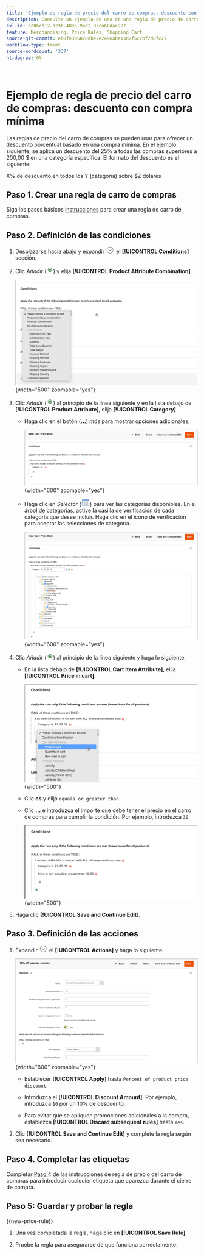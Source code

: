 ```yaml
---
title: 'Ejemplo de regla de precio del carro de compras: descuento con compra mínima'
description: Consulte un ejemplo de uso de una regla de precio de carro de compras para ofrecer un descuento con una compra mínima.
exl-id: dc06cd12-d23b-4836-9ad2-93ca60dac927
feature: Merchandising, Price Rules, Shopping Cart
source-git-commit: eb0fe395020dbe2e2496aba13d2f5c2bf2d0fc27
workflow-type: tm+mt
source-wordcount: '337'
ht-degree: 0%

---
```


# Ejemplo de regla de precio del carro de compras: descuento con compra mínima

Las reglas de precio del carro de compras se pueden usar para ofrecer un descuento porcentual basado en una compra mínima. En el ejemplo siguiente, se aplica un descuento del 25% a todas las compras superiores a 200,00 $ en una categoría específica. El formato del descuento es el siguiente:

X% de descuento en todos los Y (categoría) sobre $Z dólares

## Paso 1. Crear una regla de carro de compras

Siga los pasos básicos [instrucciones](price-rules-cart.md) para crear una regla de carro de compras.

## Paso 2. Definición de las condiciones

1. Desplazarse hacia abajo y expandir ![Selector de expansión](../assets/icon-display-expand.png) el **[!UICONTROL Conditions]** sección.

1. Clic _Añadir_ (![Icono Agregar](../assets/icon-add-green-circle.png)) y elija **[!UICONTROL Product Attribute Combination]**.

   ![Condición de regla de precio del carro de compras: combinación de atributos del producto](./assets/condition1.png){width="500" zoomable="yes"}

1. Clic _Añadir_ (![Icono Agregar](../assets/icon-add-green-circle.png)) al principio de la línea siguiente y en la lista debajo de **[!UICONTROL Product Attribute]**, elija **[!UICONTROL Category]**.

   - Haga clic en el botón (**...**) _más_ para mostrar opciones adicionales.

     ![Condición de regla de precio del carro de compras: opciones de categoría](./assets/condition3.png){width="600" zoomable="yes"}

   - Haga clic en _Selector_ (![Icono de lista](../assets/icon-list-chooser.png)) para ver las categorías disponibles. En el árbol de categorías, active la casilla de verificación de cada categoría que desee incluir. Haga clic en el icono de verificación para aceptar las selecciones de categoría.

     ![Condición de regla de precio del carro de compras: categoría](./assets/condition4.png){width="600" zoomable="yes"}

1. Clic _Añadir_ (![Icono Agregar](../assets/icon-add-green-circle.png)) al principio de la línea siguiente y haga lo siguiente:

   - En la lista debajo de **[!UICONTROL Cart Item Attribute]**, elija **[!UICONTROL Price in cart]**.

     ![Condición de regla de precio del carro de compras: atributo de artículo del carro](./assets/condition5.png){width="500"}

   - Clic **es** y elija `equals or greater than`.

   - Clic **...** e introduzca el importe que debe tener el precio en el carro de compras para cumplir la condición. Por ejemplo, introduzca `30`.

     ![Condición de regla de precio del carro de compras: precio en el carro](./assets/condition6.png){width="500"}

1. Haga clic **[!UICONTROL Save and Continue Edit]**.

## Paso 3. Definición de las acciones

1. Expandir ![Selector de expansión](../assets/icon-display-expand.png) el **[!UICONTROL Actions]** y haga lo siguiente:

   ![Acciones de regla de precios de carrito](./assets/minimum-discount-actions.png){width="600" zoomable="yes"}

   - Establecer **[!UICONTROL Apply]** hasta `Percent of product price discount`.

   - Introduzca el **[!UICONTROL Discount Amount]**. Por ejemplo, introduzca `10` por un 10% de descuento.

   - Para evitar que se apliquen promociones adicionales a la compra, establezca **[!UICONTROL Discard subsequent rules]** hasta `Yes`.

1. Clic **[!UICONTROL Save and Continue Edit]** y complete la regla según sea necesario.

## Paso 4. Completar las etiquetas

Completar [Paso 4](price-rules-cart.md) de las instrucciones de regla de precio del carro de compras para introducir cualquier etiqueta que aparezca durante el cierre de compra.

## Paso 5: Guardar y probar la regla

{{new-price-rule}}

1. Una vez completada la regla, haga clic en **[!UICONTROL Save Rule]**.

1. Pruebe la regla para asegurarse de que funciona correctamente.
